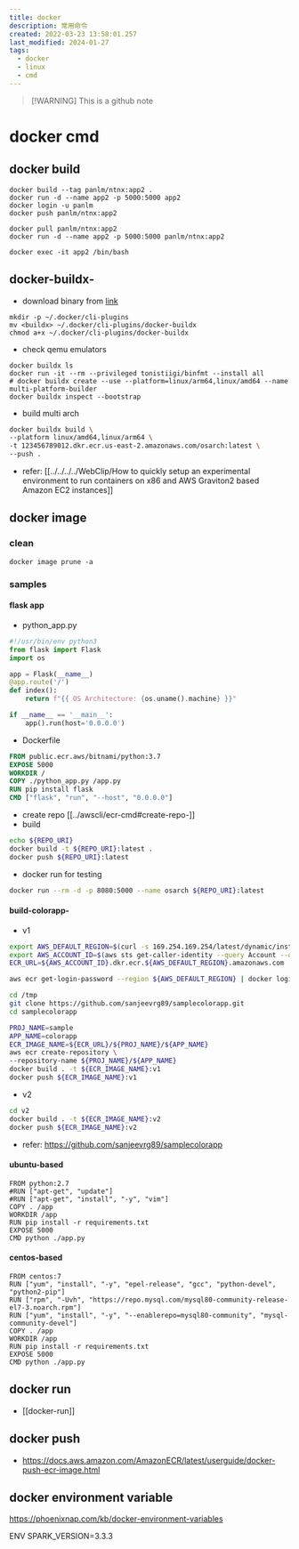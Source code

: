 ```yaml
---
title: docker
description: 常用命令
created: 2022-03-23 13:58:01.257
last_modified: 2024-01-27
tags:
  - docker
  - linux
  - cmd
---
```

> [!WARNING] This is a github note
# docker cmd

## docker build

```
docker build --tag panlm/ntnx:app2 .
docker run -d --name app2 -p 5000:5000 app2
docker login -u panlm
docker push panlm/ntnx:app2

```

```
docker pull panlm/ntnx:app2
docker run -d --name app2 -p 5000:5000 panlm/ntnx:app2

docker exec -it app2 /bin/bash

```

## docker-buildx-

- download binary from [link](https://github.com/docker/buildx/)  
```
mkdir -p ~/.docker/cli-plugins
mv <buildx> ~/.docker/cli-plugins/docker-buildx
chmod a+x ~/.docker/cli-plugins/docker-buildx
```
- check qemu emulators
```
docker buildx ls
docker run -it --rm --privileged tonistiigi/binfmt --install all
# docker buildx create --use --platform=linux/arm64,linux/amd64 --name multi-platform-builder
docker buildx inspect --bootstrap
```
- build multi arch
```sh
docker buildx build \
--platform linux/amd64,linux/arm64 \
-t 123456789012.dkr.ecr.us-east-2.amazonaws.com/osarch:latest \
--push .
```
- refer: [[../../../../WebClip/How to quickly setup an experimental environment to run containers on x86 and AWS Graviton2 based Amazon EC2 instances]]

## docker image
### clean

```
docker image prune -a

```

### samples
#### flask app

- python_app.py
```python
#!/usr/bin/env python3
from flask import Flask
import os

app = Flask(__name__)
@app.route('/')
def index():
    return f"{{ OS Architecture: {os.uname().machine} }}"

if __name__ == '__main__':
    app().run(host='0.0.0.0')

```
- Dockerfile
```dockerfile
FROM public.ecr.aws/bitnami/python:3.7
EXPOSE 5000
WORKDIR /
COPY ./python_app.py /app.py
RUN pip install flask
CMD ["flask", "run", "--host", "0.0.0.0"]
```
- create repo [[../awscli/ecr-cmd#create-repo-]]
- build
```sh
echo ${REPO_URI}
docker build -t ${REPO_URI}:latest .
docker push ${REPO_URI}:latest

```
- docker run for testing
```sh
docker run --rm -d -p 8080:5000 --name osarch ${REPO_URI}:latest

```

#### build-colorapp-

- v1
```sh
export AWS_DEFAULT_REGION=$(curl -s 169.254.169.254/latest/dynamic/instance-identity/document |jq -r '.region')
export AWS_ACCOUNT_ID=$(aws sts get-caller-identity --query Account --output text)
ECR_URL=${AWS_ACCOUNT_ID}.dkr.ecr.${AWS_DEFAULT_REGION}.amazonaws.com

aws ecr get-login-password --region ${AWS_DEFAULT_REGION} | docker login --username AWS --password-stdin ${ECR_URL}

cd /tmp
git clone https://github.com/sanjeevrg89/samplecolorapp.git
cd samplecolorapp

PROJ_NAME=sample
APP_NAME=colorapp
ECR_IMAGE_NAME=${ECR_URL}/${PROJ_NAME}/${APP_NAME}
aws ecr create-repository \
--repository-name ${PROJ_NAME}/${APP_NAME}
docker build . -t ${ECR_IMAGE_NAME}:v1
docker push ${ECR_IMAGE_NAME}:v1

```

- v2
```sh
cd v2
docker build . -t ${ECR_IMAGE_NAME}:v2
docker push ${ECR_IMAGE_NAME}:v2

```

- refer: https://github.com/sanjeevrg89/samplecolorapp

#### ubuntu-based

```
FROM python:2.7
#RUN ["apt-get", "update"]
#RUN ["apt-get", "install", "-y", "vim"]
COPY . /app
WORKDIR /app
RUN pip install -r requirements.txt
EXPOSE 5000
CMD python ./app.py

```

#### centos-based

```
FROM centos:7
RUN ["yum", "install", "-y", "epel-release", "gcc", "python-devel", "python2-pip"]
RUN ["rpm", "-Uvh", "https://repo.mysql.com/mysql80-community-release-el7-3.noarch.rpm"]
RUN ["yum", "install", "-y", "--enablerepo=mysql80-community", "mysql-community-devel"]
COPY . /app
WORKDIR /app
RUN pip install -r requirements.txt
EXPOSE 5000
CMD python ./app.py

```



## docker run 

- [[docker-run]]

## docker push

- https://docs.aws.amazon.com/AmazonECR/latest/userguide/docker-push-ecr-image.html


## docker environment variable

https://phoenixnap.com/kb/docker-environment-variables

ENV SPARK_VERSION=3.3.3

